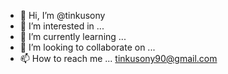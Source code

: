 - 👋 Hi, I’m @tinkusony
- 👀 I’m interested in ...
- 🌱 I’m currently learning ...
- 💞️ I’m looking to collaborate on ...
- 📫 How to reach me ... tinkusony90@gmail.com

<!---
Tinkusony/Tinkusony is a ✨ special ✨ repository because its `README.md` (this file) appears on your GitHub profile.
You can click the Preview link to take a look at your changes.
--->
